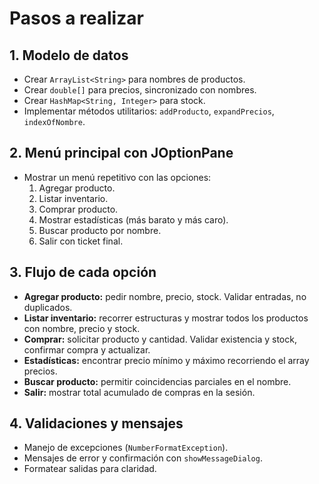 # Pasos a realizar

## 1. Modelo de datos
- Crear `ArrayList<String>` para nombres de productos.
- Crear `double[]` para precios, sincronizado con nombres.
- Crear `HashMap<String, Integer>` para stock.
- Implementar métodos utilitarios: `addProducto`, `expandPrecios`, `indexOfNombre`.

## 2. Menú principal con JOptionPane
- Mostrar un menú repetitivo con las opciones:
    1. Agregar producto.
    2. Listar inventario.
    3. Comprar producto.
    4. Mostrar estadísticas (más barato y más caro).
    5. Buscar producto por nombre.
    6. Salir con ticket final.

## 3. Flujo de cada opción
- **Agregar producto:** pedir nombre, precio, stock. Validar entradas, no duplicados.
- **Listar inventario:** recorrer estructuras y mostrar todos los productos con nombre, precio y stock.
- **Comprar:** solicitar producto y cantidad. Validar existencia y stock, confirmar compra y actualizar.
- **Estadísticas:** encontrar precio mínimo y máximo recorriendo el array precios.
- **Buscar producto:** permitir coincidencias parciales en el nombre.
- **Salir:** mostrar total acumulado de compras en la sesión.

## 4. Validaciones y mensajes
- Manejo de excepciones (`NumberFormatException`).
- Mensajes de error y confirmación con `showMessageDialog`.
- Formatear salidas para claridad.  
